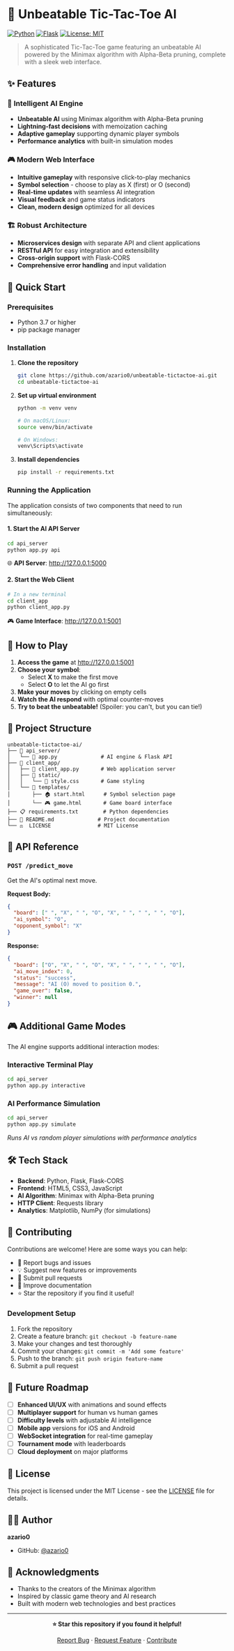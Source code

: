 # 🎯 Unbeatable Tic-Tac-Toe AI

[![Python](https://img.shields.io/badge/Python-3.7+-blue.svg)](https://python.org)
[![Flask](https://img.shields.io/badge/Flask-2.0+-green.svg)](https://flask.palletsprojects.com/)
[![License: MIT](https://img.shields.io/badge/License-MIT-yellow.svg)](https://opensource.org/licenses/MIT)

> A sophisticated Tic-Tac-Toe game featuring an unbeatable AI powered by the Minimax algorithm with Alpha-Beta pruning, complete with a sleek web interface.

## ✨ Features

### 🤖 **Intelligent AI Engine**
- **Unbeatable AI** using Minimax algorithm with Alpha-Beta pruning
- **Lightning-fast decisions** with memoization caching
- **Adaptive gameplay** supporting dynamic player symbols
- **Performance analytics** with built-in simulation modes

### 🎮 **Modern Web Interface**
- **Intuitive gameplay** with responsive click-to-play mechanics  
- **Symbol selection** - choose to play as X (first) or O (second)
- **Real-time updates** with seamless AI integration
- **Visual feedback** and game status indicators
- **Clean, modern design** optimized for all devices

### 🏗️ **Robust Architecture**
- **Microservices design** with separate API and client applications
- **RESTful API** for easy integration and extensibility
- **Cross-origin support** with Flask-CORS
- **Comprehensive error handling** and input validation

## 🚀 Quick Start

### Prerequisites
- Python 3.7 or higher
- pip package manager

### Installation

1. **Clone the repository**
   ```bash
   git clone https://github.com/azario0/unbeatable-tictactoe-ai.git
   cd unbeatable-tictactoe-ai
   ```

2. **Set up virtual environment**
   ```bash
   python -m venv venv
   
   # On macOS/Linux:
   source venv/bin/activate
   
   # On Windows:
   venv\Scripts\activate
   ```

3. **Install dependencies**
   ```bash
   pip install -r requirements.txt
   ```

### Running the Application

The application consists of two components that need to run simultaneously:

#### 1. Start the AI API Server
```bash
cd api_server
python app.py api
```
🌐 **API Server**: http://127.0.0.1:5000

#### 2. Start the Web Client
```bash
# In a new terminal
cd client_app  
python client_app.py
```
🎮 **Game Interface**: http://127.0.0.1:5001

## 🎯 How to Play

1. **Access the game** at http://127.0.0.1:5001
2. **Choose your symbol**: 
   - Select **X** to make the first move
   - Select **O** to let the AI go first  
3. **Make your moves** by clicking on empty cells
4. **Watch the AI respond** with optimal counter-moves
5. **Try to beat the unbeatable!** (Spoiler: you can't, but you can tie!)

## 📁 Project Structure

```
unbeatable-tictactoe-ai/
├── 📁 api_server/
│   └── 🐍 app.py              # AI engine & Flask API
├── 📁 client_app/
│   ├── 🐍 client_app.py       # Web application server
│   ├── 📁 static/
│   │   └── 🎨 style.css       # Game styling
│   └── 📁 templates/
│       ├── 🏠 start.html      # Symbol selection page
│       └── 🎮 game.html       # Game board interface
├── 📋 requirements.txt        # Python dependencies
├── 📖 README.md              # Project documentation
└── ⚖️  LICENSE               # MIT License
```

## 🔧 API Reference

### `POST /predict_move`

Get the AI's optimal next move.

**Request Body:**
```json
{
  "board": [" ", "X", " ", "O", "X", " ", " ", " ", "O"],
  "ai_symbol": "O",
  "opponent_symbol": "X"
}
```

**Response:**
```json
{
  "board": ["O", "X", " ", "O", "X", " ", " ", " ", "O"],
  "ai_move_index": 0,
  "status": "success", 
  "message": "AI (O) moved to position 0.",
  "game_over": false,
  "winner": null
}
```

## 🎮 Additional Game Modes

The AI engine supports additional interaction modes:

### Interactive Terminal Play
```bash
cd api_server
python app.py interactive
```

### AI Performance Simulation  
```bash
cd api_server
python app.py simulate
```
*Runs AI vs random player simulations with performance analytics*

## 🛠️ Tech Stack

- **Backend**: Python, Flask, Flask-CORS
- **Frontend**: HTML5, CSS3, JavaScript
- **AI Algorithm**: Minimax with Alpha-Beta pruning
- **HTTP Client**: Requests library
- **Analytics**: Matplotlib, NumPy (for simulations)

## 🤝 Contributing

Contributions are welcome! Here are some ways you can help:

- 🐛 Report bugs and issues
- 💡 Suggest new features or improvements  
- 🔧 Submit pull requests
- 📖 Improve documentation
- ⭐ Star the repository if you find it useful!

### Development Setup

1. Fork the repository
2. Create a feature branch: `git checkout -b feature-name`
3. Make your changes and test thoroughly
4. Commit your changes: `git commit -m 'Add some feature'`
5. Push to the branch: `git push origin feature-name`
6. Submit a pull request

## 🚀 Future Roadmap

- [ ] **Enhanced UI/UX** with animations and sound effects
- [ ] **Multiplayer support** for human vs human games
- [ ] **Difficulty levels** with adjustable AI intelligence
- [ ] **Mobile app** versions for iOS and Android
- [ ] **WebSocket integration** for real-time gameplay
- [ ] **Tournament mode** with leaderboards
- [ ] **Cloud deployment** on major platforms

## 📄 License

This project is licensed under the MIT License - see the [LICENSE](LICENSE) file for details.

## 👨‍💻 Author

**azario0**
- GitHub: [@azario0](https://github.com/azario0)

## 🙏 Acknowledgments

- Thanks to the creators of the Minimax algorithm
- Inspired by classic game theory and AI research
- Built with modern web technologies and best practices

---

<div align="center">

**⭐ Star this repository if you found it helpful!**

[Report Bug](https://github.com/azario0/unbeatable-tictactoe-ai/issues) · [Request Feature](https://github.com/azario0/unbeatable-tictactoe-ai/issues) · [Contribute](https://github.com/azario0/unbeatable-tictactoe-ai/pulls)

</div>
